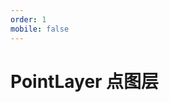 ```yaml
---
order: 1
mobile: false
---
```


# PointLayer 点图层

<code src="./demo/pointLayer/index" compact="true"></code>
